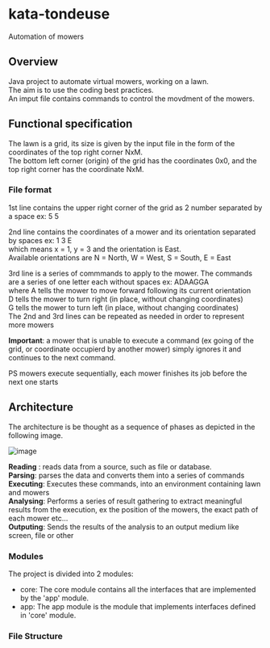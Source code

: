 # kata-tondeuse
Automation of mowers
## Overview
Java project to automate virtual mowers, working on a lawn.  
The aim is to use the coding best practices.  
An imput file contains commands to control the movdment of the mowers.
 
 
## Functional specification 
The lawn is a grid, its size is given by the input file in the form of the coordinates of the top right corner NxM.  
The bottom left corner (origin) of the grid has the coordinates 0x0, and the top right corner has the coordinate NxM.

### File format
1st line contains the upper right corner of the grid as 2 number separated by a space ex: 5 5  

2nd line contains the coordinates of a mower and its orientation separated by spaces ex: 1 3 E  
which means x = 1, y = 3 and the orientation is East.  
Available orientations are N = North, W = West, S = South, E = East  

3rd line is a series of commmands to apply to the mower. The commands are a series of one letter each without spaces ex: ADAAGGA  
 where A tells the mower to move forward following its current orientation  
 D tells the mower to turn right (in place, without changing coordinates)  
 G tells the mower to turn left (in place, without changing coordinates)  
 The 2nd and 3rd lines can be repeated as needed in order to represent more mowers  
 
**Important**: a mower that is unable to execute a command (ex going of the grid, or coordinate occupierd by another mower) simply ignores it and continues to the next command.

PS mowers execute sequentially, each mower finishes its job before the next one starts 

## Architecture
The architecture is be thought as a sequence of phases as depicted in the following image.

![image](https://user-images.githubusercontent.com/403470/205603449-beead217-fa9f-47c4-aa6c-329ee700582d.png)

**Reading** : reads data from a source, such as file or database.  
**Parsing**: parses the data and converts them into a series of commands  
**Executing**: Executes these commands, into an environment containing lawn and mowers  
**Analysing**: Performs a series of result gathering to extract meaningful results from the execution, ex the position of the mowers, the exact path of each mower etc…  
**Outputing**: Sends the results of the analysis to an output medium like screen, file or other  

### Modules
The project is divided into 2 modules:
- core: The core module contains all the interfaces that are implemented by the 'app' module.
- app: The app module is the module that implements interfaces defined in 'core' module.

### File Structure

